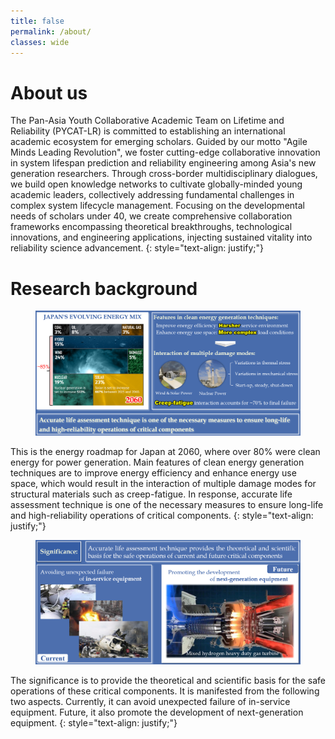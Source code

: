 ```yaml
---
title: false
permalink: /about/
classes: wide
---
```

# About us

The Pan-Asia Youth Collaborative Academic Team on Lifetime and Reliability (PYCAT-LR) is committed to establishing an international academic ecosystem for emerging scholars. Guided by our motto "Agile Minds Leading Revolution", we foster cutting-edge collaborative innovation in system lifespan prediction and reliability engineering among Asia's new generation researchers. Through cross-border multidisciplinary dialogues, we build open knowledge networks to cultivate globally-minded young academic leaders, collectively addressing fundamental challenges in complex system lifecycle management. Focusing on the developmental needs of scholars under 40, we create comprehensive collaboration frameworks encompassing theoretical breakthroughs, technological innovations, and engineering applications, injecting sustained vitality into reliability science advancement.
{: style="text-align: justify;"}

# Research background

<figure>
    <img src="/assets/images/about/bc1.jpg" alt="Figure failed to load">
</figure>

This is the energy roadmap for Japan at 2060, where over 80% were clean energy for power generation. Main features of clean energy generation techniques are to improve energy efficiency and enhance energy use space, which would result in the interaction of multiple damage modes for structural materials such as creep-fatigue. In response, accurate life assessment technique is one of the necessary measures to ensure long-life and high-reliability operations of critical components.
{: style="text-align: justify;"}

<figure>
    <img src="/assets/images/about/bc2.jpg" alt="Figure failed to load">
</figure>

The significance is to provide the theoretical and scientific basis for the safe operations of these critical components. It is manifested from the following two aspects. Currently, it can avoid unexpected failure of in-service equipment. Future, it also promote the development of next-generation equipment.
{: style="text-align: justify;"}